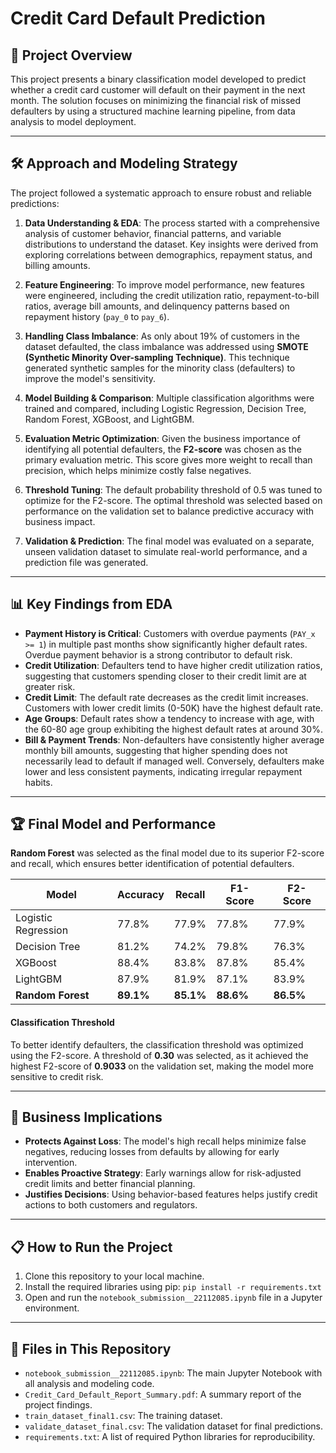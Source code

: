 # Credit Card Default Prediction

## 🚀 Project Overview
This project presents a binary classification model developed to predict whether a credit card customer will default on their payment in the next month. The solution focuses on minimizing the financial risk of missed defaulters by using a structured machine learning pipeline, from data analysis to model deployment.

---

## 🛠️ Approach and Modeling Strategy
The project followed a systematic approach to ensure robust and reliable predictions:

1.  **Data Understanding & EDA**: The process started with a comprehensive analysis of customer behavior, financial patterns, and variable distributions to understand the dataset. Key insights were derived from exploring correlations between demographics, repayment status, and billing amounts.

2.  **Feature Engineering**: To improve model performance, new features were engineered, including the credit utilization ratio, repayment-to-bill ratios, average bill amounts, and delinquency patterns based on repayment history (`pay_0` to `pay_6`).

3.  **Handling Class Imbalance**: As only about 19% of customers in the dataset defaulted, the class imbalance was addressed using **SMOTE (Synthetic Minority Over-sampling Technique)**. This technique generated synthetic samples for the minority class (defaulters) to improve the model's sensitivity.

4.  **Model Building & Comparison**: Multiple classification algorithms were trained and compared, including Logistic Regression, Decision Tree, Random Forest, XGBoost, and LightGBM.

5.  **Evaluation Metric Optimization**: Given the business importance of identifying all potential defaulters, the **F2-score** was chosen as the primary evaluation metric. This score gives more weight to recall than precision, which helps minimize costly false negatives.

6.  **Threshold Tuning**: The default probability threshold of 0.5 was tuned to optimize for the F2-score. The optimal threshold was selected based on performance on the validation set to balance predictive accuracy with business impact.

7.  **Validation & Prediction**: The final model was evaluated on a separate, unseen validation dataset to simulate real-world performance, and a prediction file was generated.

---

## 📊 Key Findings from EDA

* **Payment History is Critical**: Customers with overdue payments (`PAY_x >= 1`) in multiple past months show significantly higher default rates. Overdue payment behavior is a strong contributor to default risk.
* **Credit Utilization**: Defaulters tend to have higher credit utilization ratios, suggesting that customers spending closer to their credit limit are at greater risk.
* **Credit Limit**: The default rate decreases as the credit limit increases. Customers with lower credit limits (0-50K) have the highest default rate.
* **Age Groups**: Default rates show a tendency to increase with age, with the 60-80 age group exhibiting the highest default rates at around 30%.
* **Bill & Payment Trends**: Non-defaulters have consistently higher average monthly bill amounts, suggesting that higher spending does not necessarily lead to default if managed well. Conversely, defaulters make lower and less consistent payments, indicating irregular repayment habits.

---

## 🏆 Final Model and Performance

**Random Forest** was selected as the final model due to its superior F2-score and recall, which ensures better identification of potential defaulters.

| Model               | Accuracy | Recall | F1-Score | F2-Score |
|---------------------|----------|--------|----------|----------|
| Logistic Regression | 77.8%    | 77.9%  | 77.8%    | 77.9%    |
| Decision Tree       | 81.2%    | 74.2%  | 79.8%    | 76.3%    |
| XGBoost             | 88.4%    | 83.8%  | 87.8%    | 85.4%    |
| LightGBM            | 87.9%    | 81.9%  | 87.1%    | 83.9%    |
| **Random Forest** | **89.1%**| **85.1%**| **88.6%**| **86.5%**|


#### Classification Threshold
To better identify defaulters, the classification threshold was optimized using the F2-score. A threshold of **0.30** was selected, as it achieved the highest F2-score of **0.9033** on the validation set, making the model more sensitive to credit risk.

---

## 💼 Business Implications

* **Protects Against Loss**: The model's high recall helps minimize false negatives, reducing losses from defaults by allowing for early intervention.
* **Enables Proactive Strategy**: Early warnings allow for risk-adjusted credit limits and better financial planning.
* **Justifies Decisions**: Using behavior-based features helps justify credit actions to both customers and regulators.

---

## 📋 How to Run the Project
1.  Clone this repository to your local machine.
2.  Install the required libraries using pip:
    `pip install -r requirements.txt`
3.  Open and run the `notebook_submission__22112085.ipynb` file in a Jupyter environment.

---

## 📁 Files in This Repository
* `notebook_submission__22112085.ipynb`: The main Jupyter Notebook with all analysis and modeling code.
* `Credit_Card_Default_Report_Summary.pdf`: A summary report of the project findings.
* `train_dataset_final1.csv`: The training dataset.
* `validate_dataset_final.csv`: The validation dataset for final predictions.
* `requirements.txt`: A list of required Python libraries for reproducibility.
